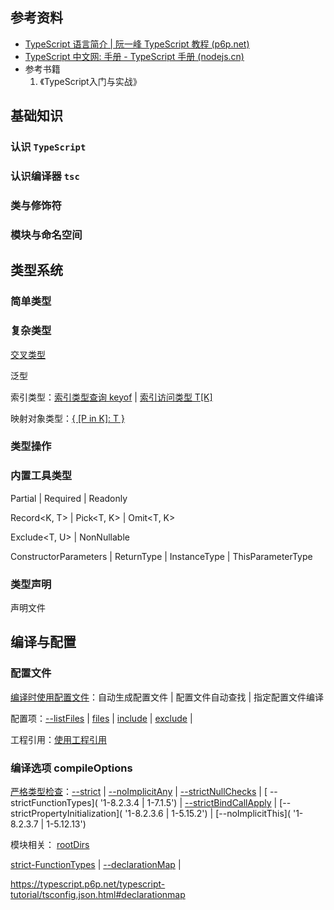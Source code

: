 ## 参考资料

- [TypeScript 语言简介 | 阮一峰 TypeScript 教程 (p6p.net)](https://typescript.p6p.net/typescript-tutorial/intro.html)
- [TypeScript 中文网: 手册 - TypeScript 手册 (nodejs.cn)](https://ts.nodejs.cn/docs/handbook/intro.html)
- 参考书籍
  1. 《TypeScript入门与实战》

## 基础知识

### 认识 `TypeScript`



### 认识编译器 `tsc`



### 类与修饰符



### 模块与命名空间



## 类型系统

### 简单类型



### 复杂类型

[交叉类型]()

泛型

索引类型：[索引类型查询 keyof](https://typescript.p6p.net/typescript-tutorial/operator.html#keyof-运算符 '1-6.5.1') | [索引访问类型 T[K]](https://typescript.p6p.net/typescript-tutorial/operator.html#%E6%96%B9%E6%8B%AC%E5%8F%B7%E8%BF%90%E7%AE%97%E7%AC%A6 '1-6.5.2 | 1-6.5.3')

映射对象类型：[{ [P in K]: T }](https://typescript.p6p.net/typescript-tutorial/operator.html#in-%E8%BF%90%E7%AE%97%E7%AC%A6 '1-6.6')

### 类型操作



### 内置工具类型

Partial<T> | Required<T> | Readonly<T>

Record<K, T> | Pick<T, K> | Omit<T, K>

Exclude<T, U> | NonNullable<T>

ConstructorParameters<T> | ReturnType<T> | InstanceType<T> | ThisParameterType<T>

### 类型声明

声明文件

## 编译与配置

### 配置文件



[编译时使用配置文件](https://typescript.p6p.net/typescript-tutorial/tsconfig.json.html '1-8.3.1')：自动生成配置文件 | 配置文件自动查找 | 指定配置文件编译

配置项：[--listFiles]( '1-8.3.3.1') | [files]( '1-8.3.3.3') | [include]( '1-8.3.3.4') | [exclude]( '1-8.3.3.5') |

工程引用：[使用工程引用]( '1-8.4.1~8.4.2') 

### 编译选项 compileOptions

[严格类型检查]( '1-8.2.3')：[--strict]( '1-8.2.3.1') | [--noImplicitAny]( '1-8.2.3.2') | [ --strictNullChecks](  '1-8.2.3.3') | [ --strictFunctionTypes](  '1-8.2.3.4 | 1-7.1.5') | [ --strictBindCallApply](  '1-8.2.3.5') | [--strictPropertyInitialization]( '1-8.2.3.6 | 1-5.15.2') | [--noImplicitThis]( '1-8.2.3.7 | 1-5.12.13')

模块相关： [rootDirs]( '1-7.9.8')

[strict-FunctionTypes](https://www.typescriptlang.org/tsconfig#strictFunctionTypes) | [--declarationMap](https://typescript.p6p.net/typescript-tutorial/tsconfig.json.html#declarationmap '1-8.4.1.3') | 

https://typescript.p6p.net/typescript-tutorial/tsconfig.json.html#declarationmap

